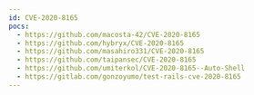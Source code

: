 ```yaml
---
id: CVE-2020-8165
pocs:
  - https://github.com/macosta-42/CVE-2020-8165
  - https://github.com/hybryx/CVE-2020-8165
  - https://github.com/masahiro331/CVE-2020-8165
  - https://github.com/taipansec/CVE-2020-8165
  - https://github.com/umiterkol/CVE-2020-8165--Auto-Shell
  - https://gitlab.com/gonzoyumo/test-rails-cve-2020-8165
---
```

